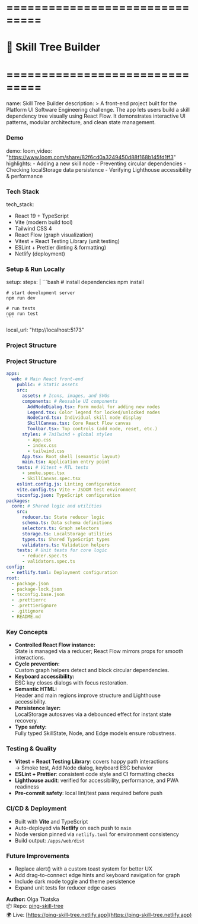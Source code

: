 # ===============================
# 📘 Skill Tree Builder
# ===============================
name: Skill Tree Builder
description: >
  A front-end project built for the Platform UI Software Engineering challenge.
  The app lets users build a skill dependency tree visually using React Flow.
  It demonstrates interactive UI patterns, modular architecture, and clean state management.

### Demo
demo:
  loom_video: "https://www.loom.com/share/82f6cd0a3249450d88f168b145fd1ff3"
  highlights:
    - Adding a new skill node
    - Preventing circular dependencies
    - Checking localStorage data persistence
    - Verifying Lighthouse accessibility & performance

### Tech Stack
tech_stack:
  - React 19 + TypeScript
  - Vite (modern build tool)
  - Tailwind CSS 4
  - React Flow (graph visualization)
  - Vitest + React Testing Library (unit testing)
  - ESLint + Prettier (linting & formatting)
  - Netlify (deployment)

### Setup & Run Locally
setup:
  steps: |
    ```bash
    # install dependencies
    npm install

    # start development server
    npm run dev

    # run tests
    npm run test
    ```

  local_url: "http://localhost:5173"

### Project Structure
### Project Structure

```yaml
apps:
  web: # Main React front-end
    public: # Static assets
    src:
      assets: # Icons, images, and SVGs
      components: # Reusable UI components
        AddNodeDialog.tsx: Form modal for adding new nodes
        Legend.tsx: Color legend for locked/unlocked nodes
        NodeCard.tsx: Individual skill node display
        SkillCanvas.tsx: Core React Flow canvas
        Toolbar.tsx: Top controls (add node, reset, etc.)
      styles: # Tailwind + global styles
        - App.css
        - index.css
        - tailwind.css
      App.tsx: Root shell (semantic layout)
      main.tsx: Application entry point
    tests: # Vitest + RTL tests
      - smoke.spec.tsx
      - SkillCanvas.spec.tsx
    eslint.config.js: Linting configuration
    vite.config.ts: Vite + JSDOM test environment
    tsconfig.json: TypeScript configuration
packages:
  core: # Shared logic and utilities
    src:
      reducer.ts: State reducer logic
      schema.ts: Data schema definitions
      selectors.ts: Graph selectors
      storage.ts: LocalStorage utilities
      types.ts: Shared TypeScript types
      validators.ts: Validation helpers
    tests: # Unit tests for core logic
      - reducer.spec.ts
      - validators.spec.ts
config:
  - netlify.toml: Deployment configuration
root:
  - package.json
  - package-lock.json
  - tsconfig.base.json
  - .prettierrc
  - .prettierignore
  - .gitignore
  - README.md
```

### Key Concepts
- **Controlled React Flow instance:**  
  State is managed via a reducer; React Flow mirrors props for smooth interactions.
- **Cycle prevention:**  
  Custom graph helpers detect and block circular dependencies.
- **Keyboard accessibility:**  
  ESC key closes dialogs with focus restoration.
- **Semantic HTML:**  
  Header and main regions improve structure and Lighthouse accessibility.
- **Persistence layer:**  
  LocalStorage autosaves via a debounced effect for instant state recovery.
- **Type safety:**  
  Fully typed SkillState, Node, and Edge models ensure robustness.

### Testing & Quality
- **Vitest + React Testing Library**: covers happy path interactions  
  → Smoke test, Add Node dialog, keyboard ESC behavior  
- **ESLint + Prettier**: consistent code style and CI formatting checks  
- **Lighthouse audit**: verified for accessibility, performance, and PWA readiness  
- **Pre-commit safety**: local lint/test pass required before push  

### CI/CD & Deployment
- Built with **Vite** and TypeScript  
- Auto-deployed via **Netlify** on each push to `main`  
- Node version pinned via `netlify.toml` for environment consistency  
- Build output: `/apps/web/dist`

### Future Improvements
- Replace alert() with a custom toast system for better UX  
- Add drag-to-connect edge hints and keyboard navigation for graph  
- Include dark mode toggle and theme persistence  
- Expand unit tests for reducer edge cases  

**Author:** Olga Tkatska  
📦 Repo: [ping-skill-tree](https://github.com/tkatska/ping-skill-tree)  
🌍 Live: [https://ping-skill-tree.netlify.app](https://ping-skill-tree.netlify.app)

